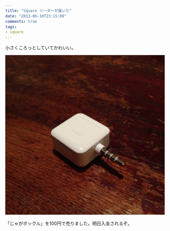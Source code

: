 ```yaml
---
title: "Square リーダーが届いた"
date: "2013-06-10T23:15:00"
comments: true
tags: 
- square
---
```


小さくころっとしていてかわいい。

<!--more-->

![Squareリーダー](/images/post/square-1.jpg)

「じゃがポックル」を100円で売りました。明日入金されるぞ。


